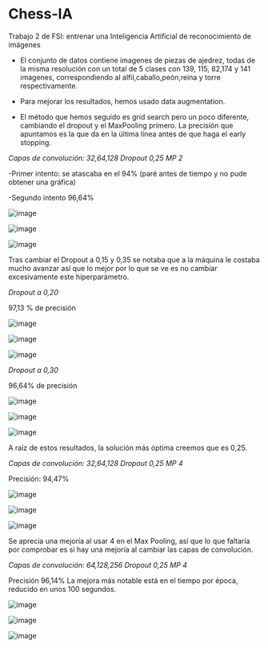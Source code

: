 # Chess-IA
Trabajo 2 de FSI: entrenar una Inteligencia Artificial de reconocimiento de imágenes

- El conjunto de datos contiene imagenes de piezas de ajedrez, todas de la misma resolución con un total de 5 clases con 139, 115, 82,174 y 141 imagenes, correspondiendo al alfil,caballo,peón,reina y torre respectivamente.

- Para mejorar los resultados, hemos usado data augmentation.

- El método que hemos seguido es grid search pero un poco diferente, cambiando el dropout y el MaxPooling primero. La precisión que apuntamos es la que da en la última línea antes de que haga el early stopping.

*Capas de convolución: 32,64,128*
*Dropout 0,25*
*MP 2*

-Primer intento: se atascaba en el 94% (paré antes de tiempo y no pude obtener una gráfica)

-Segundo intento 96,64%

![image](https://user-images.githubusercontent.com/113598358/208484590-2ba6741f-2647-42c3-b7be-f23010a60b1a.png)

![image](https://user-images.githubusercontent.com/113598358/208484618-2b9ec7c9-17fa-46bc-9999-076a03b9c00e.png)

![image](https://user-images.githubusercontent.com/113598358/208484643-c6c5824f-408c-487c-8af8-16cb0d04b558.png)

Tras cambiar el Dropout a 0,15 y 0,35 se notaba que a la máquina le costaba mucho avanzar así que lo mejor por lo que se ve es no cambiar excesivamente este hiperparámetro.

*Dropout a 0,20*

97,13 % de precisión 

![image](https://user-images.githubusercontent.com/113598358/208484683-257b9695-7c1c-4c0a-bb50-78676dc7fbc0.png)

![image](https://user-images.githubusercontent.com/113598358/208484705-90a14b35-5ed0-4117-bcb6-32b692fd0e39.png)

![image](https://user-images.githubusercontent.com/113598358/208484730-2db7f025-8e69-4c9d-88bf-fb5da9b456f7.png)

*Dropout a 0,30*

96,64% de precisión

![image](https://user-images.githubusercontent.com/113598358/208484794-88bdbabb-cc9e-4cc5-bac5-8a9405870d28.png)

![image](https://user-images.githubusercontent.com/113598358/208484816-68f2ab80-2832-4b87-988c-e88d09d70cf8.png)

![image](https://user-images.githubusercontent.com/113598358/208484839-6daba45d-e343-4646-9a3e-37d402469708.png)

A raíz de estos resultados, la solución más óptima creemos que es 0,25.

*Capas de convolución: 32,64,128*
*Dropout 0,25*
*MP 4*

Precisión: 94,47% 

![image](https://user-images.githubusercontent.com/113598358/208484911-02209c62-363d-445e-8c21-7570df60569e.png)

![image](https://user-images.githubusercontent.com/113598358/208484929-80e2cc98-a3dd-4790-94c7-c22b7769708c.png)

![image](https://user-images.githubusercontent.com/113598358/208484952-854cc9e8-f6d3-4c05-915a-a99c7f35f88a.png)


Se aprecia una mejoría al usar 4 en el Max Pooling, así que lo que faltaría por comprobar es si hay una mejoría al cambiar las capas de convolución.

*Capas de convolución: 64,128,256*
*Dropout 0,25*
*MP 4*

Precisión 96,14% La mejora más notable está en el tiempo por época, reducido en unos 100 segundos.

![image](https://user-images.githubusercontent.com/113598358/208485001-272981b9-34d9-4a2a-a471-83eabbacbd76.png)

![image](https://user-images.githubusercontent.com/113598358/208485023-16203236-cd52-4a60-b75b-b130df99c737.png)

![image](https://user-images.githubusercontent.com/113598358/208485035-831bb364-eb44-43e2-8c53-91d670c0bf96.png)




